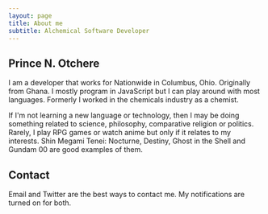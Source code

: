 ```yaml
---
layout: page
title: About me
subtitle: Alchemical Software Developer
---
```


## Prince N. Otchere

I am a developer that works for Nationwide in Columbus, Ohio. Originally from Ghana. I mostly program in JavaScript but I can play around with most languages. Formerly I worked in the chemicals industry as a chemist. 

If I'm not learning a new language or technology, then I may be doing something related to science, philosophy, comparative religion or politics. Rarely, I play RPG games or watch anime but only if it relates to my interests. Shin Megami Tenei: Nocturne, Destiny, Ghost in the Shell and Gundam 00 are good examples of them.


## Contact

Email and Twitter are the best ways to contact me. My notifications are turned on for both.
